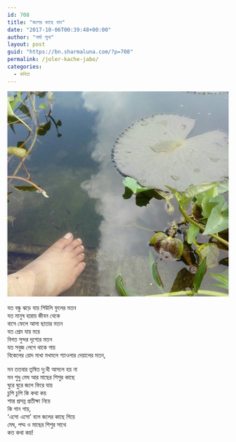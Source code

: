 ```yaml
---
id: 708
title: "জলের কাছে যাব"
date: "2017-10-06T00:39:48+00:00"
author: "শর্মা লুনা"
layout: post
guid: "https://bn.sharmaluna.com/?p=708"
permalink: /joler-kache-jabo/
categories:
  - কবিতা
---
```


[![](/assets/images/wp-content/uploads/2017/10/22196229_1713518741992118_461234729957525691_n.jpg)](/assets/images/wp-content/uploads/2017/10/22196229_1713518741992118_461234729957525691_n.jpg)

যত বন্ধু ঝড়ে যায় শিউলি ফুলের মতন  
যত মানুষ হারায় জীবন থেকে  
বাসে ফেলে আসা ছাতার মতন  
যত প্রেম যায় মরে  
বিগত সুন্দর দৃশ্যের মতন  
যত সবুজ লেগে থাকে গায়  
বিকেলের রোদ মাখা মখমলে শ্যাওলার দেয়ালের মতন,

মন ততবার তৃষিত দু:খী আসলে হয় না  
মন শুধু মেঘ আর মাছের শিশুর কাছে  
ঘুরে ঘুরে জলে ফিরে যায়  
চুপি চুপি কি কথা কয়  
শান্ত প্রসন্ন প্রতীক্ষা নিয়ে  
কি গান গায়,  
‘এসো এসো’ বলে জলের কাছে গিয়ে  
মেঘ, পদ্ম ও মাছের শিশুর সাথে  
কত কথা কয়!
